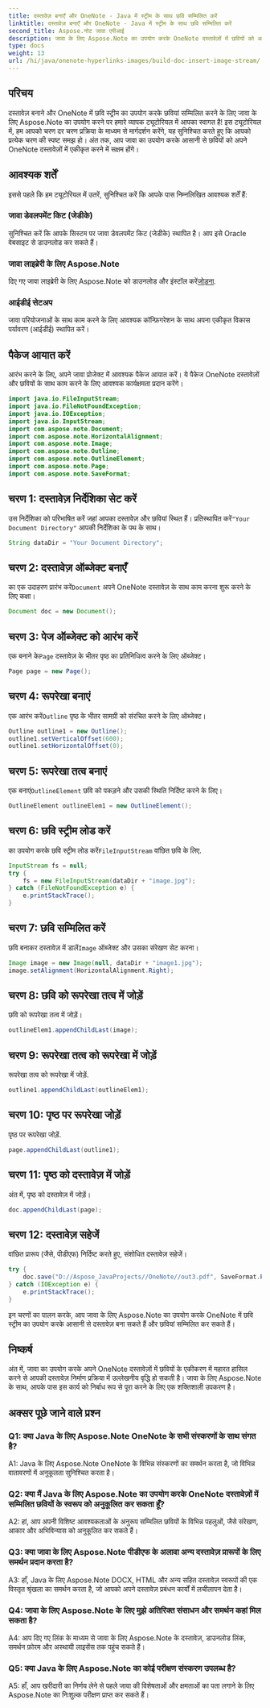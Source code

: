 ```yaml
---
title: दस्तावेज़ बनाएँ और OneNote - Java में स्ट्रीम के साथ छवि सम्मिलित करें
linktitle: दस्तावेज़ बनाएँ और OneNote - Java में स्ट्रीम के साथ छवि सम्मिलित करें
second_title: Aspose.नोट जावा एपीआई
description: जावा के लिए Aspose.Note का उपयोग करके OneNote दस्तावेज़ों में छवियों को आसानी से एकीकृत करने का तरीका जानें। जावा डेवलपर्स के लिए चरण-दर-चरण ट्यूटोरियल।
type: docs
weight: 13
url: /hi/java/onenote-hyperlinks-images/build-doc-insert-image-stream/
---
```

## परिचय

दस्तावेज़ बनाने और OneNote में छवि स्ट्रीम का उपयोग करके छवियां सम्मिलित करने के लिए जावा के लिए Aspose.Note का उपयोग करने पर हमारे व्यापक ट्यूटोरियल में आपका स्वागत है! इस ट्यूटोरियल में, हम आपको चरण दर चरण प्रक्रिया के माध्यम से मार्गदर्शन करेंगे, यह सुनिश्चित करते हुए कि आपको प्रत्येक चरण की स्पष्ट समझ हो। अंत तक, आप जावा का उपयोग करके आसानी से छवियों को अपने OneNote दस्तावेज़ों में एकीकृत करने में सक्षम होंगे।

## आवश्यक शर्तें

इससे पहले कि हम ट्यूटोरियल में उतरें, सुनिश्चित करें कि आपके पास निम्नलिखित आवश्यक शर्तें हैं:

### जावा डेवलपमेंट किट (जेडीके)

सुनिश्चित करें कि आपके सिस्टम पर जावा डेवलपमेंट किट (जेडीके) स्थापित है। आप इसे Oracle वेबसाइट से डाउनलोड कर सकते हैं।

### जावा लाइब्रेरी के लिए Aspose.Note

 दिए गए जावा लाइब्रेरी के लिए Aspose.Note को डाउनलोड और इंस्टॉल करें[जोड़ना](https://releases.aspose.com/note/java/).

### आईडीई सेटअप

जावा परियोजनाओं के साथ काम करने के लिए आवश्यक कॉन्फ़िगरेशन के साथ अपना एकीकृत विकास पर्यावरण (आईडीई) स्थापित करें।

## पैकेज आयात करें

आरंभ करने के लिए, अपने जावा प्रोजेक्ट में आवश्यक पैकेज आयात करें। ये पैकेज OneNote दस्तावेज़ों और छवियों के साथ काम करने के लिए आवश्यक कार्यक्षमता प्रदान करेंगे।

```java
import java.io.FileInputStream;
import java.io.FileNotFoundException;
import java.io.IOException;
import java.io.InputStream;
import com.aspose.note.Document;
import com.aspose.note.HorizontalAlignment;
import com.aspose.note.Image;
import com.aspose.note.Outline;
import com.aspose.note.OutlineElement;
import com.aspose.note.Page;
import com.aspose.note.SaveFormat;
```

## चरण 1: दस्तावेज़ निर्देशिका सेट करें

 उस निर्देशिका को परिभाषित करें जहां आपका दस्तावेज़ और छवियां स्थित हैं। प्रतिस्थापित करें`"Your Document Directory"` आपकी निर्देशिका के पथ के साथ।

```java
String dataDir = "Your Document Directory";
```

## चरण 2: दस्तावेज़ ऑब्जेक्ट बनाएँ

 का एक उदाहरण प्रारंभ करें`Document` अपने OneNote दस्तावेज़ के साथ काम करना शुरू करने के लिए कक्षा।

```java
Document doc = new Document();
```

## चरण 3: पेज ऑब्जेक्ट को आरंभ करें

 एक बनाने के`Page` दस्तावेज़ के भीतर पृष्ठ का प्रतिनिधित्व करने के लिए ऑब्जेक्ट।

```java
Page page = new Page();
```

## चरण 4: रूपरेखा बनाएं

 एक आरंभ करें`Outline` पृष्ठ के भीतर सामग्री को संरचित करने के लिए ऑब्जेक्ट।

```java
Outline outline1 = new Outline();
outline1.setVerticalOffset(600);
outline1.setHorizontalOffset(0);
```

## चरण 5: रूपरेखा तत्व बनाएं

 एक बनाएं`OutlineElement` छवि को पकड़ने और उसकी स्थिति निर्दिष्ट करने के लिए।

```java
OutlineElement outlineElem1 = new OutlineElement();
```

## चरण 6: छवि स्ट्रीम लोड करें

 का उपयोग करके छवि स्ट्रीम लोड करें`FileInputStream` वांछित छवि के लिए.

```java
InputStream fs = null;
try {
    fs = new FileInputStream(dataDir + "image.jpg");
} catch (FileNotFoundException e) {
    e.printStackTrace();
}
```

## चरण 7: छवि सम्मिलित करें

 छवि बनाकर दस्तावेज़ में डालें`Image` ऑब्जेक्ट और उसका संरेखण सेट करना।

```java
Image image = new Image(null, dataDir + "image1.jpg");
image.setAlignment(HorizontalAlignment.Right);
```

## चरण 8: छवि को रूपरेखा तत्व में जोड़ें

छवि को रूपरेखा तत्व में जोड़ें।

```java
outlineElem1.appendChildLast(image);
```

## चरण 9: रूपरेखा तत्व को रूपरेखा में जोड़ें

रूपरेखा तत्व को रूपरेखा में जोड़ें.

```java
outline1.appendChildLast(outlineElem1);
```

## चरण 10: पृष्ठ पर रूपरेखा जोड़ें

पृष्ठ पर रूपरेखा जोड़ें.

```java
page.appendChildLast(outline1);
```

## चरण 11: पृष्ठ को दस्तावेज़ में जोड़ें

अंत में, पृष्ठ को दस्तावेज़ में जोड़ें।

```java
doc.appendChildLast(page);
```

## चरण 12: दस्तावेज़ सहेजें

वांछित प्रारूप (जैसे, पीडीएफ) निर्दिष्ट करते हुए, संशोधित दस्तावेज़ सहेजें।

```java
try {
    doc.save("D://Aspose_JavaProjects//OneNote//out3.pdf", SaveFormat.Pdf);
} catch (IOException e) {
    e.printStackTrace();
}
```

इन चरणों का पालन करके, आप जावा के लिए Aspose.Note का उपयोग करके OneNote में छवि स्ट्रीम का उपयोग करके आसानी से दस्तावेज़ बना सकते हैं और छवियां सम्मिलित कर सकते हैं।

## निष्कर्ष

अंत में, जावा का उपयोग करके अपने OneNote दस्तावेज़ों में छवियों के एकीकरण में महारत हासिल करने से आपकी दस्तावेज़ निर्माण प्रक्रिया में उल्लेखनीय वृद्धि हो सकती है। जावा के लिए Aspose.Note के साथ, आपके पास इस कार्य को निर्बाध रूप से पूरा करने के लिए एक शक्तिशाली उपकरण है।

## अक्सर पूछे जाने वाले प्रश्न

### Q1: क्या Java के लिए Aspose.Note OneNote के सभी संस्करणों के साथ संगत है?

A1: Java के लिए Aspose.Note OneNote के विभिन्न संस्करणों का समर्थन करता है, जो विभिन्न वातावरणों में अनुकूलता सुनिश्चित करता है।

### Q2: क्या मैं Java के लिए Aspose.Note का उपयोग करके OneNote दस्तावेज़ों में सम्मिलित छवियों के स्वरूप को अनुकूलित कर सकता हूँ?

A2: हां, आप अपनी विशिष्ट आवश्यकताओं के अनुरूप सम्मिलित छवियों के विभिन्न पहलुओं, जैसे संरेखण, आकार और अभिविन्यास को अनुकूलित कर सकते हैं।

### Q3: क्या जावा के लिए Aspose.Note पीडीएफ के अलावा अन्य दस्तावेज़ प्रारूपों के लिए समर्थन प्रदान करता है?

A3: हाँ, Java के लिए Aspose.Note DOCX, HTML और अन्य सहित दस्तावेज़ स्वरूपों की एक विस्तृत श्रृंखला का समर्थन करता है, जो आपको अपने दस्तावेज़ प्रबंधन कार्यों में लचीलापन देता है।

### Q4: जावा के लिए Aspose.Note के लिए मुझे अतिरिक्त संसाधन और समर्थन कहां मिल सकता है?

A4: आप दिए गए लिंक के माध्यम से जावा के लिए Aspose.Note के दस्तावेज़, डाउनलोड लिंक, समर्थन फ़ोरम और अस्थायी लाइसेंस तक पहुंच सकते हैं।

### Q5: क्या Java के लिए Aspose.Note का कोई परीक्षण संस्करण उपलब्ध है?

A5: हाँ, आप खरीदारी का निर्णय लेने से पहले जावा की विशेषताओं और क्षमताओं का पता लगाने के लिए Aspose.Note का निःशुल्क परीक्षण प्राप्त कर सकते हैं।
